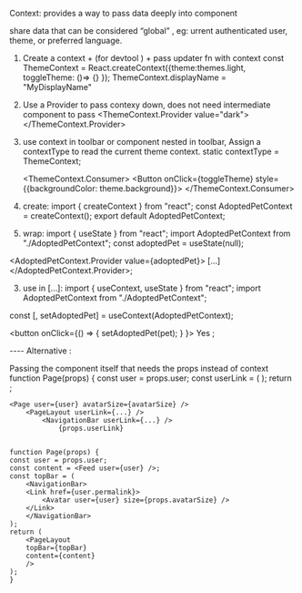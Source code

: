 Context:  provides a way to pass data deeply into component

share data that can be considered “global” , eg: urrent authenticated user, theme, or preferred language.

1. Create a context + (for devtool ) + pass updater fn with context
const ThemeContext = React.createContext({theme:themes.light, toggleTheme: ()=> {} });
ThemeContext.displayName = "MyDisplayName"

2.  Use a Provider to pass contexy down, does not need intermediate component to pass 
<ThemeContext.Provider value="dark">
    <Toolbar /> 
</ThemeContext.Provider>

3. use context in toolbar or component nested in toolbar, Assign a contextType to read the current theme context.
static contextType = ThemeContext;

    <ThemeContext.Consumer>
        <Button  onClick={toggleTheme}
                style={{backgroundColor: theme.background}}>
    </ThemeContext.Consumer>




1. create: 
import { createContext } from "react";
const AdoptedPetContext = createContext();
export default AdoptedPetContext;

2. wrap:
import { useState } from "react";
import AdoptedPetContext from "./AdoptedPetContext";
const adoptedPet = useState(null);

<AdoptedPetContext.Provider value={adoptedPet}>
[…]
</AdoptedPetContext.Provider>;

3. use in […]: 
import { useContext, useState } from "react";
import AdoptedPetContext from "./AdoptedPetContext";

const [, setAdoptedPet] = useContext(AdoptedPetContext);

<button onClick={() => { setAdoptedPet(pet); } }> Yes </button>;












---- Alternative <example>: 

Passing the component itself that needs the props instead of context 
    function Page(props) {
    const user = props.user;
    const userLink = (
        <Link href={user.permalink}>
        <Avatar user={user} size={props.avatarSize} />
        </Link>
    );
    return <PageLayout userLink={userLink} />;


    <Page user={user} avatarSize={avatarSize} />
        <PageLayout userLink={...} />
            <NavigationBar userLink={...} />
                {props.userLink}


    function Page(props) {
    const user = props.user;
    const content = <Feed user={user} />;
    const topBar = (
        <NavigationBar>
        <Link href={user.permalink}>
            <Avatar user={user} size={props.avatarSize} />
        </Link>
        </NavigationBar>
    );
    return (
        <PageLayout
        topBar={topBar}
        content={content}
        />
    );
    }

